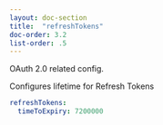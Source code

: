 ```yaml
---
layout: doc-section
title:  "refreshTokens"
doc-order: 3.2
list-order: .5
---
```


OAuth 2.0 related config.

Configures lifetime for Refresh Tokens

```yml 
refreshTokens:
  timeToExpiry: 7200000
```